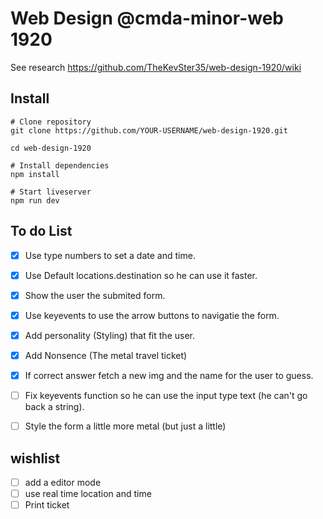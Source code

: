 # Web Design @cmda-minor-web 1920

See research https://github.com/TheKevSter35/web-design-1920/wiki


## Install 

```
# Clone repository
git clone https://github.com/YOUR-USERNAME/web-design-1920.git

cd web-design-1920

# Install dependencies
npm install

# Start liveserver
npm run dev
```


## To do List
- [x] Use  type numbers to set a date and time.
- [x] Use Default locations.destination so he can use it faster.
- [x] Show the user the submited form. 
- [x] Use keyevents to use the arrow buttons to navigatie the form.
- [x] Add personality (Styling) that fit the user.
- [x] Add Nonsence (The metal travel ticket)
- [x] If correct answer fetch a new img and the name for the user to guess.
- [ ] Fix keyevents function so he can use the input type text (he can't go back a string).
- [ ] Style the form a little more metal (but just a little)


## wishlist

- [ ] add a editor mode
- [ ] use real time location and time
- [ ] Print ticket
